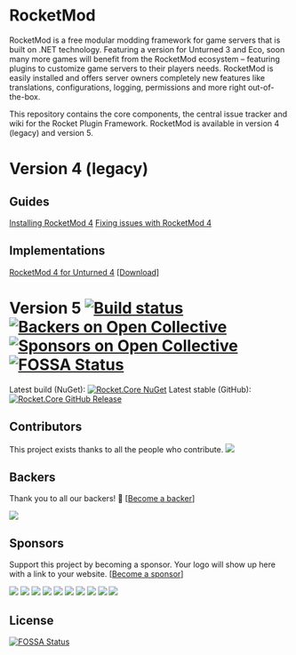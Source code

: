 # RocketMod 

RocketMod is a free modular modding framework for game servers that is built on .NET technology.
Featuring a version for Unturned 3 and Eco, soon many more games will benefit from the RocketMod
ecosystem – featuring plugins to customize game servers to their players needs.
RocketMod is easily installed and offers server owners completely new features like
translations, configurations, logging, permissions and more right out-of-the-box.

This repository contains the core components, the central issue tracker and wiki for the Rocket Plugin Framework.
RocketMod is available in version 4 (legacy) and version 5.

# Version 4 (legacy)

## Guides
[Installing RocketMod 4](https://github.com/RocketMod/Rocket/wiki/Installing-Rocket)
[Fixing issues with RocketMod 4](https://github.com/RocketMod/Rocket/wiki/Fixing-Issues)

## Implementations
[RocketMod 4 for Unturned 4](https://github.com/RocketMod/Rocket.Unturned/tree/legacy) [[Download]](https://github.com/RocketMod/Rocket.Unturned/releases/tag/4.9.3.0)

# Version 5 [![Build status](https://ci.appveyor.com/api/projects/status/aprg0tagb5t4m6dc/branch/rework?svg=true)](https://ci.appveyor.com/project/RocketMod/rocket/branch/rework) [![Backers on Open Collective](https://opencollective.com/RocketMod/backers/badge.svg)](#backers) [![Sponsors on Open Collective](https://opencollective.com/RocketMod/sponsors/badge.svg)](#sponsors) [![FOSSA Status](https://app.fossa.io/api/projects/git%2Bgithub.com%2FRocketMod%2FRocket.svg?type=shield)](https://app.fossa.io/projects/git%2Bgithub.com%2FRocketMod%2FRocket?ref=badge_shield)

Latest build (NuGet): [![Rocket.Core NuGet](https://img.shields.io/nuget/v/Rocket.Core.svg)](https://www.nuget.org/packages/Rocket.Core) 
Latest stable (GitHub): [![Rocket.Core GitHub Release](https://img.shields.io/github/release/RocketMod/Rocket.svg)](https://github.com/RocketMod/Rocket/releases)


## Contributors

This project exists thanks to all the people who contribute. 
<a href="graphs/contributors"><img src="https://opencollective.com/RocketMod/contributors.svg?width=890&button=false" /></a>


## Backers

Thank you to all our backers! 🙏 [[Become a backer](https://opencollective.com/RocketMod#backer)]

<a href="https://opencollective.com/RocketMod#backers" target="_blank"><img src="https://opencollective.com/RocketMod/backers.svg?width=890"></a>


## Sponsors

Support this project by becoming a sponsor. Your logo will show up here with a link to your website. [[Become a sponsor](https://opencollective.com/RocketMod#sponsor)]

<a href="https://opencollective.com/RocketMod/sponsor/0/website" target="_blank"><img src="https://opencollective.com/RocketMod/sponsor/0/avatar.svg"></a>
<a href="https://opencollective.com/RocketMod/sponsor/1/website" target="_blank"><img src="https://opencollective.com/RocketMod/sponsor/1/avatar.svg"></a>
<a href="https://opencollective.com/RocketMod/sponsor/2/website" target="_blank"><img src="https://opencollective.com/RocketMod/sponsor/2/avatar.svg"></a>
<a href="https://opencollective.com/RocketMod/sponsor/3/website" target="_blank"><img src="https://opencollective.com/RocketMod/sponsor/3/avatar.svg"></a>
<a href="https://opencollective.com/RocketMod/sponsor/4/website" target="_blank"><img src="https://opencollective.com/RocketMod/sponsor/4/avatar.svg"></a>
<a href="https://opencollective.com/RocketMod/sponsor/5/website" target="_blank"><img src="https://opencollective.com/RocketMod/sponsor/5/avatar.svg"></a>
<a href="https://opencollective.com/RocketMod/sponsor/6/website" target="_blank"><img src="https://opencollective.com/RocketMod/sponsor/6/avatar.svg"></a>
<a href="https://opencollective.com/RocketMod/sponsor/7/website" target="_blank"><img src="https://opencollective.com/RocketMod/sponsor/7/avatar.svg"></a>
<a href="https://opencollective.com/RocketMod/sponsor/8/website" target="_blank"><img src="https://opencollective.com/RocketMod/sponsor/8/avatar.svg"></a>
<a href="https://opencollective.com/RocketMod/sponsor/9/website" target="_blank"><img src="https://opencollective.com/RocketMod/sponsor/9/avatar.svg"></a>


## License
[![FOSSA Status](https://app.fossa.io/api/projects/git%2Bgithub.com%2FRocketMod%2FRocket.svg?type=large)](https://app.fossa.io/projects/git%2Bgithub.com%2FRocketMod%2FRocket?ref=badge_large)
